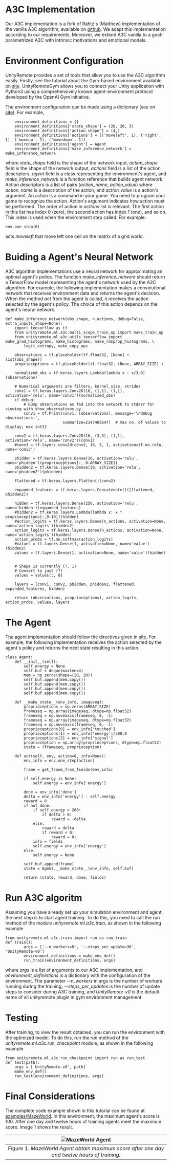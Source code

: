 # A3C Implementation

Our A3C implementation is a fork of Rahtz's (Matthew) implementation of the vanilla A3C algorithm, available on [github](https://github.com/mrahtz/ocd-a3c). We adapt this implementation according to our requirements. Moreover, we extend A3C vanilla to a goal-parametrized A3C with intrinsic motivations and emotional models.

# Environment Configuration

UnityRemote provides a set of tools that allow you to use the A3C algorithm easily. Firstly, see the tutorial about the Gym-based environment available on [site](unityremotegym.md). UnityRemoteGym allows you to connect your Unity application with Python3 using a comprehensively known agent-environment protocol developed by the OpenAI Gym initiative.


The environment configuration can be made using a dictionary (see on [site](unityremotegym.md)). For example, 

        environment_definitions = {}
        environment_definitions['state_shape'] = (20, 20, 3)
        environment_definitions['action_shape'] = (4,)
        environment_definitions['actions'] = [('moveleft', 1), ('right', 1), ('moveup', 1), ('movedown', 1)]
        environment_definitions['agent'] = Agent
        environment_definitions['make_inference_network'] = make_inference_network

where *state_shape* field is the shape of the network input, *action_shape* field is the shape of the network output, *actions* field is a list of the action descriptors, *agent* field is a class representing the environment's agent, and *make_inference_network* is a function reference that builds agent network. Action descriptors is a list of pairs (*action_name*, *action_value*) where *action_name* is a description of the action, and *action_value* is a action's argument. An action is a command in your game.  You need to program your game to recognize the action. Action's argument indicates how action must be performed. The order of action in *actions* list is relevant. The first action in this list has index 0 (zero), the second action has index 1 (one), and so on. This index is used when the environment step called. For example:

    env.one_step(0)

acts *moveleft* that move left one cell on the matrix of a grid world.

# Buiding a Agent's Neural Network
A3C algorithm implementations use a neural network for approximating an optimal agent's police. The function *make_inference_network* should return a TensorFlow model representing the agent's network used by the A3C  algorithm.  For example, the following implementation makes a convolutional network that receives environment data and returns the agent's decision. When the method *act* from the agent is called, it receives the action selected by the agent's policy. The choice of this action depends on the agent's neural network.

	def make_inference_network(obs_shape, n_actions, debug=False, extra_inputs_shape=None):
	    import tensorflow as tf
	    from unityremote.ml.a3c.multi_scope_train_op import make_train_op 
	    from unityremote.ml.a3c.utils_tensorflow import make_grad_histograms, make_histograms, make_rmsprop_histograms, \
	        logit_entropy, make_copy_ops

	    observations = tf.placeholder(tf.float32, [None] + list(obs_shape))
	    proprioceptions = tf.placeholder(tf.float32, (None, ARRAY_SIZE) )
	    
	    normalized_obs = tf.keras.layers.Lambda(lambda x : x/3.0)(observations)

	    # Numerical arguments are filters, kernel_size, strides
	    conv1 = tf.keras.layers.Conv2D(16, (1,1), (1,1), activation='relu', name='conv1')(normalized_obs)
	    if debug:
	        # Dump observations as fed into the network to stderr for viewing with show_observations.py.
	        conv1 = tf.Print(conv1, [observations], message='\ndebug observations:',
	                         summarize=2147483647)  # max no. of values to display; max int32
	    
	    conv2 = tf.keras.layers.Conv2D(16, (3,3), (1,1), activation='relu', name='conv2')(conv1)
	    #conv3 = tf.layers.conv2d(conv2, 16, 3, 1, activation=tf.nn.relu, name='conv3')

	    phidden = tf.keras.layers.Dense(30, activation='relu', name='phidden')(proprioceptions[:, 0:ARRAY_SIZE])
	    phidden2 = tf.keras.layers.Dense(30, activation='relu', name='phidden2')(phidden)

	    flattened = tf.keras.layers.Flatten()(conv2)

	    expanded_features = tf.keras.layers.Concatenate()([flattened, phidden2])

	    hidden = tf.keras.layers.Dense(256, activation='relu', name='hidden')(expanded_features)
	    #hidden2 = tf.keras.layers.Lambda(lambda x: x * proprioceptions[:,9:10])(hidden)
	    #action_logits = tf.keras.layers.Dense(n_actions, activation=None, name='action_logits')(hidden2)
	    action_logits = tf.keras.layers.Dense(n_actions, activation=None, name='action_logits')(hidden)
	    action_probs = tf.nn.softmax(action_logits)
	    #values = tf.layers.Dense(1, activation=None, name='value')(hidden2)
	    values = tf.layers.Dense(1, activation=None, name='value')(hidden)


	    # Shape is currently (?, 1)
	    # Convert to just (?)
	    values = values[:, 0]

	    layers = [conv1, conv2, phidden, phidden2, flattened, expanded_features, hidden]

	    return (observations, proprioceptions), action_logits, action_probs, values, layers

# The Agent

The agent implementation should follow the directives given in [site](unityremotegym.md). For example, the following implementation receives the action selected by the agent's policy and returns the next state resulting in this action.

	class Agent:
	    def __init__(self):
	        self.energy = None
	        self.buf = deque(maxlen=4)
	        mem = np.zeros(shape=(20, 20))
	        self.buf.append(mem.copy())
	        self.buf.append(mem.copy())
	        self.buf.append(mem.copy())
	        self.buf.append(mem.copy())

	    def __make_state__(env_info, imageseq):
	        proprioceptions = np.zeros(ARRAY_SIZE)
	        frameseq = np.array(imageseq, dtype=np.float32)
	        frameseq = np.moveaxis(frameseq, 0, -1)
	        frameseq = np.array(imageseq, dtype=np.float32)
	        frameseq = np.moveaxis(frameseq, 0, -1)
	        proprioceptions[0] = env_info['touched']
	        proprioceptions[1] = env_info['energy']/300.0
	        proprioceptions[2] = env_info['signal']
	        proprioception = np.array(proprioceptions, dtype=np.float32)
	        state = (frameseq, proprioception)

	    def act(self, env, action=0, info=None):
	        env_info = env.one_step(action)

	        frame = get_frame_from_fields(env_info)

	        if self.energy is None:
	            self.energy = env_info['energy']

	        done = env_info['done']
	        delta = env_info['energy'] - self.energy
	        reward = 0
	        if not done:
	            if self.energy > 200:
	                if delta > 0:
	                    reward = -delta
	            else:
	                reward = delta
	                if reward < 0:
	                    reward = 0;
	            info = fields
	            self.energy = env_info['energy']
	        else:
	            self.energy = None

	        self.buf.append(frame)
	        state = Agent.__make_state__(env_info, self.buf)

	        return (state, reward, done, fields)


# Run A3C algoritm

Assuming you have already set up your simulation environment and agent, the next step is to start agent training. To do this, you need to call the run method of the module *unityremote.ml.a3c.train*, as shown in the following example.

	from unityremote.ml.a3c.train import run as run_train
	def train():
	        args = ['--n_workers=8', '--steps_per_update=30', 'UnityRemote-v0']
	        environment_definitions = make_env_def()
	        run_train(environment_definitions, args)

where *args* is a list of arguments to our A3C implementation, and  *environment_definintions* is a dictionary with the configuration of the environment. The parameter *--n_workers* in args is the number of workers running during the training, *--steps_per_updates* is the number of update steps to consider during A3C training, and *UnityRemote-v0* is the default name of all unityremote plugin in gym environment management.


# Testing

After training, to view the result obtained, you can run the environment with the optimized model. To do this, run the *run* method of the *unityremote.ml.a3c.run_checkpoint* module, as shown in the following example.

	from unityremote.ml.a3c.run_checkpoint import run as run_test
	def test(path):
        args = ['UnityRemote-v0', path]
        make_env_def()
        run_test(environment_definitions, args)


# Final Considerations

The complete code example shown in this tutorial can be found at [examples/MazeWorld](examples/MazeWorld). In this environment, the maximum agent's score is 100. After one day and twelve hours of training agents meet the maximum score. Image 1 shows the result.


| ![MazeWorld Agent](images/resultafter1dayoftraining.png) |
| :--: |
| Figure 1. *MazeWorld Agent obtain maximum score after one day and twelve hours of training.* |